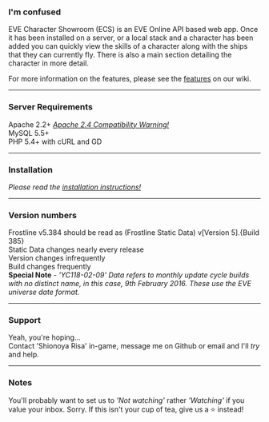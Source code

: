 ### I'm confused   
EVE Character Showroom (ECS) is an EVE Online API based web app. Once it has been installed on a server, or a local
stack and a character has been added you can quickly view the skills of a character along with the ships that they
can currently fly. There is also a main section detailing the character in more detail.  
  
For more information on the features, please see the [features](https://github.com/ShioR/EVE-Character-Showroom/wiki/Features) on our wiki.  

-------------------
### Server Requirements
Apache 2.2+  *[Apache 2.4 Compatibility Warning!](https://github.com/ShioR/EVE-Character-Showroom/issues/66)*   
MySQL 5.5+   
PHP 5.4+ with cURL and GD    
     

------------         
### Installation
*Please read the [installation instructions!](https://github.com/ShioR/EVE-Character-Showroom/wiki/installation)*    


---------------
### Version numbers
Frostline v5.384 should be read as (Frostline Static Data) v[Version 5].{Build 385}     
Static Data changes nearly every release     
Version changes infrequently    
Build changes frequently      
**Special Note** - *'YC118-02-09' Data refers to monthly update cycle builds with no distinct name, in this case, 9th February 2016. These use the EVE universe date format.*
    

-------    
### Support
Yeah, you're hoping...    
Contact 'Shionoya Risa' in-game, message me on Github or email and I'll _try_ and help.   
   
      
      
-------
### Notes    
You'll probably want to set us to *'Not watching'* rather *'Watching'* if you value your inbox. Sorry. If this isn't your cup of tea, give us a :star: instead!